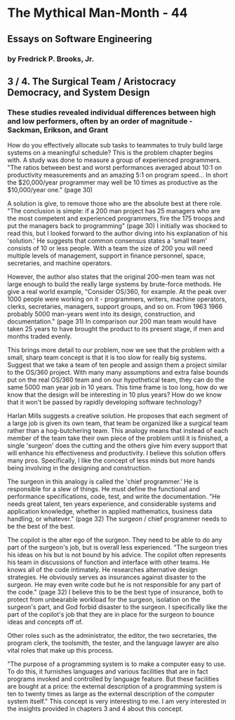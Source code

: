 # The Mythical Man-Month - 44
## Essays on Software Engineering
### by Fredrick P. Brooks, Jr.

## 3 / 4. The Surgical Team / Aristocracy Democracy, and System Design
### These studies revealed individual differences between high and low performers, often by an order of magnitude - Sackman, Erikson, and Grant

How do you effectively allocate sub tasks to teammates to truly build large systems on a meaningful schedule? This is the problem chapter begins with. A study was done to measure a group of experienced programmers. "The ratios between best and worst performances averaged about 10:1 on productivity measurements and an amazing 5:1 on program speed... In short the $20,000/year programmer may well be 10 times as productive as the $10,000/year one." (page 30) 

A solution is give, to remove those who are the absolute best at there role. "The conclusion is simple: if a 200 man project has 25 managers who are the most competent and experienced programmers, fire the 175 troops and put the managers back to programming" (page 30) I initially was shocked to read this, but I looked forward to the author diving into his explanation of his 'solution.' He suggests that common consensus states a 'small team' consists of 10 or less people. With a team the size of 200 you will need multiple levels of management, support in finance personnel, space, secretaries, and machine operators. 

However, the author also states that the original 200-men team was not large enough to build the really large systems by brute-force methods. He give a real world example, "Consider OS/360, for example. At the peak over 1000 people were working on it - programmers, writers, machine operators, clerks, secretaries, managers, support groups, and so on. From 1963 1966 probably 5000 man-years went into its design, construction, and documentation." (page 31) In comparison our 200 man team would have taken 25 years to have brought the product to its present stage, if men and months traded evenly.

This brings more detail to our problem, now we see that the problem with a small, sharp team concept is that it is too slow for really big systems. Suggest that we take a team of ten people and assign them a project similar to the OS/360 project. With many many assumptions and extra false bounds put on the real OS/360 team and on our hypothetical team, they can do the same 5000 man year job in 10 years. This time frame is too long, how do we know that the design will be interesting in 10 plus years? How do we know that it won't be passed by rapidly developing software technology?

Harlan Mills suggests a creative solution. He proposes that each segment of a large job is given its own team, that team be organized like a surgical team rather than a hog-butchering team. This analogy means that instead of each member of the team take their own piece of the problem until it is finished, a single 'surgeon' does the cutting and the others give him every support that will enhance his effectiveness and productivity. I believe this solution offers many pros. Specifically, I like the concept of less minds but more hands being involving in the designing and construction. 

The surgeon in this analogy is called the 'chief programmer.' He is responsible for a slew of things. He must define the functional and performance specifications, code, test, and write the documentation. "He needs great talent, ten years experience, and considerable systems and application knowledge, whether in applied mathematics, business data handling, or whatever." (page 32) The surgeon / chief programmer needs to be the best of the best.

The copilot is the alter ego of the surgeon. They need to be able to do any part of the surgeon's job, but is overall less experienced. "The surgeon tries his ideas on his but is not bound by his advice. The copilot often represents his team in discussions of function and interface with other teams. He knows all of the code intimately. He researches alternative design strategies. He obviously serves as insurances against disaster to the surgeon. He may even write code but he is not responsible for any part of the code." (page 32) I believe this to be the best type of insurance, both to protect from unbearable workload for the surgeon, isolation on the surgeon's part, and God forbid disaster to the surgeon. I specifically like the part of the copilot's job that they are in place for the surgeon to bounce ideas and concepts off of.

Other roles such as the administrator, the editor, the two secretaries, the program clerk, the toolsmith, the tester, and the language lawyer are also vital roles that make up this process.  

"The purpose of a programming system is to make a computer easy to use. To do this, it furnishes languages and various facilities that are in fact programs invoked and controlled by language feature. But these facilities are bought at a price: the external description of a programming system is ten to twenty times as large as the external description of the computer system itself." This concept is very interesting to me. I am very interested in the insights provided in chapters 3 and 4 about this concept.